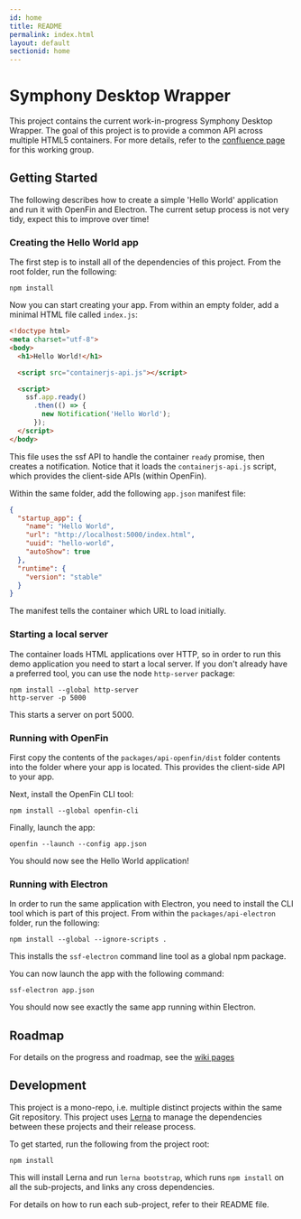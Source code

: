 ```yaml
---
id: home
title: README
permalink: index.html
layout: default
sectionid: home
---
```


# Symphony Desktop Wrapper

This project contains the current work-in-progress Symphony Desktop Wrapper. The goal of this project is to provide a common API across multiple HTML5 containers. For more details, refer to the [confluence page](https://symphonyoss.atlassian.net/wiki/display/WGDWAPI/Working+Group+-+Desktop+Wrapper+API) for this working group.

## Getting Started

The following describes how to create a simple 'Hello World' application and run it with OpenFin and Electron. The current setup process is not very tidy, expect this to improve over time!

### Creating the Hello World app

The first step is to install all of the dependencies of this project. From the root folder, run the following:

```
npm install
```

Now you can start creating your app. From within an empty folder, add a minimal HTML file called `index.js`:

```html
<!doctype html>
<meta charset="utf-8">
<body>
  <h1>Hello World!</h1>

  <script src="containerjs-api.js"></script>

  <script>
    ssf.app.ready()
      .then(() => {
        new Notification('Hello World');
      });
  </script>
</body>
```

This file uses the ssf API to handle the container `ready` promise, then creates a notification. Notice that it loads the `containerjs-api.js` script, which provides the client-side APIs (within OpenFin).

Within the same folder, add the following `app.json` manifest file:

```json
{
  "startup_app": {
    "name": "Hello World",
    "url": "http://localhost:5000/index.html",
    "uuid": "hello-world",
    "autoShow": true
  },
  "runtime": {
    "version": "stable"
  }
}
```

The manifest tells the container which URL to load initially.

### Starting a local server

The container loads HTML applications over HTTP, so in order to run this demo application you need to start a local server. If you don't already have a preferred tool, you can use the node `http-server` package:

```
npm install --global http-server
http-server -p 5000
```

This starts a server on port 5000.

### Running with OpenFin

First copy the contents of the `packages/api-openfin/dist` folder contents into the folder where your app is located. This provides the client-side API to your app.

Next, install the OpenFin CLI tool:

```
npm install --global openfin-cli
```

Finally, launch the app:

```
openfin --launch --config app.json
```

You should now see the Hello World application!

### Running with Electron

In order to run the same application with Electron, you need to install the CLI tool which is part of this project. From within the `packages/api-electron` folder, run the following:

```
npm install --global --ignore-scripts .
```

This installs the `ssf-electron` command line tool as a global npm package.

You can now launch the app with the following command:

```
ssf-electron app.json
```

You should now see exactly the same app running within Electron.

## Roadmap

For details on the progress and roadmap, see the [wiki pages](https://github.com/symphonyoss/ContainerJS/wiki)

## Development

This project is a mono-repo, i.e. multiple distinct projects within the same Git repository. This project uses [Lerna](https://github.com/lerna/lerna) to manage the dependencies between these projects and their release process.

To get started, run the following from the project root:

```
npm install
```

This will install Lerna and run `lerna bootstrap`, which runs `npm install` on all the sub-projects, and links any cross dependencies.

For details on how to run each sub-project, refer to their README file.
